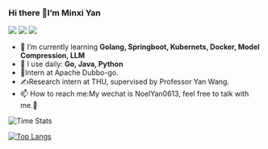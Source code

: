 ### Hi there 👋I’m Minxi Yan

![](https://komarev.com/ghpvc/?username=Yan0613&color=brightgreen)
![](https://img.shields.io/badge/dynamic/json?color=brightgreen&label=stars&query=%24.stars&url=https%3A%2F%2Fapi.github-star-counter.workers.dev%2Fuser%2FYan0613)
![](https://img.shields.io/github/followers/Yan0613?color=brightgreen)  
- 🌱 I’m currently learning **Golang, Springboot, Kubernets, Docker, Model Compression, LLM**  
- 🚀 I use daily: **Go, Java, Python**
- 🎈Intern at Apache Dubbo-go.
- ✍️Research intern at THU, supervised by Professor Yan Wang.
- 📫 How to reach me:My wechat is NoelYan0613, feel free to talk with me.🍻
<!-- ![Anurag's GitHub stats](https://github-readme-stats.vercel.app/api?username=Yan0613&show_icons=true) -->
 <img alt="Time Stats" src="https://github-readme-stats.vercel.app/api?username=Yan0613i&show_icons=true&theme=transparent&hide_border=true" align="center" /> 
 
[![Top Langs](https://github-readme-stats.vercel.app/api/top-langs/?username=Yan0613&layout=compact)](https://github.com/Yan0613/github-readme-stats)


